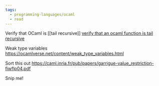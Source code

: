 ```yaml
---
tags:
  - programming-languages/ocaml
  - read
---
```

Verify that OCaml is [[tail recursive]] [verify that an ocaml function is tail recursive](https://stackoverflow.com/questions/23186717/verify-that-an-ocaml-function-is-tail-recursive/39590468#39590468)

Weak type variables https://ocamlverse.net/content/weak_type_variables.html

Sort this out https://caml.inria.fr/pub/papers/garrigue-value_restriction-fiwflp04.pdf



Snip me! 
